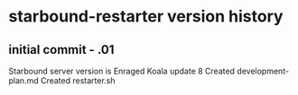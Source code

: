 # starbound-restarter version history

## initial commit - .01
  Starbound server version is Enraged Koala update 8
  Created development-plan.md
  Created restarter.sh
